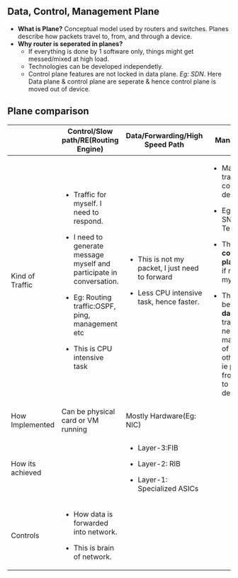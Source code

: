 ## Data, Control, Management Plane
- **What is Plane?** Conceptual model used by routers and switches. Planes describe how packets travel to, from, and through a device.
- **Why router is seperated in planes?**
  - If everything is done by 1 software only, things might get messed/mixed at high load.
  - Technologies can be developed independetly.
  - Control plane features are not locked in data plane. *Eg: SDN*. Here Data plane & control plane are seperate & hence control plane is moved out of device.

## Plane comparison
|  | Control/Slow path/RE(Routing Engine) | Data/Forwarding/High Speed Path | Management | Service |
| --- | --- | --- | --- |---|
| Kind of Traffic | <ul><li>Traffic for myself. I need to respond.</li></ul> <ul><li>I need to generate message myself and participate in conversation.</li></ul> <ul><li> Eg: Routing traffic:OSPF, ping, management etc</li></ul> <ul><li>This is CPU intensive task</li></ul> | <ul><li>This is not my packet, I just need to forward</li></ul> <ul><li>Less CPU intensive task, hence faster.</li></ul> | <ul><li>Management traffic coming to device</li></ul> <ul><li>Eg: SSH, SNMP, Telnet</li></ul> <ul><li>This is **control plane** traffic if meant for myself.</ul></li> <ul><li>This becomes **data plane** traffic if need management of some other device, ie passing from myself to other device.</li></ul>|Most security features implemented here|
|How Implemented|Can be physical card or VM running|Mostly Hardware(Eg: NIC)|||
| How its achieved | | <ul><li> Layer-3:FIB</li></ul> <ul><li>Layer-2: RIB</li></ul> <ul><li>Layer-1: Specialized ASICs</li></ul>| ||
| Controls | <ul><li>How data is forwarded into network.</li></ul> <ul><li>This is brain of network.</li></ul> | |

